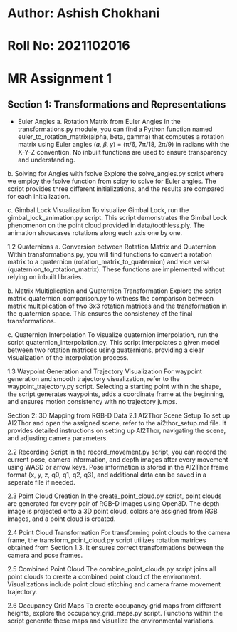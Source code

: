 # Author: Ashish Chokhani
# Roll No: 2021102016
# MR Assignment 1

## Section 1: Transformations and Representations
- Euler Angles
a. Rotation Matrix from Euler Angles
In the transformations.py module, you can find a Python function named euler_to_rotation_matrix(alpha, beta, gamma) that computes a rotation matrix using Euler angles (𝛼, 𝛽, 𝛾) = (π/6, 7π/18, 2π/9) in radians with the X-Y-Z convention. No inbuilt functions are used to ensure transparency and understanding.

b. Solving for Angles with fsolve
Explore the solve_angles.py script where we employ the fsolve function from scipy to solve for Euler angles. The script provides three different initializations, and the results are compared for each initialization.

c. Gimbal Lock Visualization
To visualize Gimbal Lock, run the gimbal_lock_animation.py script. This script demonstrates the Gimbal Lock phenomenon on the point cloud provided in data/toothless.ply. The animation showcases rotations along each axis one by one.

1.2 Quaternions
a. Conversion between Rotation Matrix and Quaternion
Within transformations.py, you will find functions to convert a rotation matrix to a quaternion (rotation_matrix_to_quaternion) and vice versa (quaternion_to_rotation_matrix). These functions are implemented without relying on inbuilt libraries.

b. Matrix Multiplication and Quaternion Transformation
Explore the script matrix_quaternion_comparison.py to witness the comparison between matrix multiplication of two 3x3 rotation matrices and the transformation in the quaternion space. This ensures the consistency of the final transformations.

c. Quaternion Interpolation
To visualize quaternion interpolation, run the script quaternion_interpolation.py. This script interpolates a given model between two rotation matrices using quaternions, providing a clear visualization of the interpolation process.

1.3 Waypoint Generation and Trajectory Visualization
For waypoint generation and smooth trajectory visualization, refer to the waypoint_trajectory.py script. Selecting a starting point within the shape, the script generates waypoints, adds a coordinate frame at the beginning, and ensures motion consistency with no trajectory jumps.

Section 2: 3D Mapping from RGB-D Data
2.1 AI2Thor Scene Setup
To set up AI2Thor and open the assigned scene, refer to the ai2thor_setup.md file. It provides detailed instructions on setting up AI2Thor, navigating the scene, and adjusting camera parameters.

2.2 Recording Script
In the record_movement.py script, you can record the current pose, camera information, and depth images after every movement using WASD or arrow keys. Pose information is stored in the AI2Thor frame format (x, y, z, q0, q1, q2, q3), and additional data can be saved in a separate file if needed.

2.3 Point Cloud Creation
In the create_point_cloud.py script, point clouds are generated for every pair of RGB-D images using Open3D. The depth image is projected onto a 3D point cloud, colors are assigned from RGB images, and a point cloud is created.

2.4 Point Cloud Transformation
For transforming point clouds to the camera frame, the transform_point_cloud.py script utilizes rotation matrices obtained from Section 1.3. It ensures correct transformations between the camera and pose frames.

2.5 Combined Point Cloud
The combine_point_clouds.py script joins all point clouds to create a combined point cloud of the environment. Visualizations include point cloud stitching and camera frame movement trajectory.

2.6 Occupancy Grid Maps
To create occupancy grid maps from different heights, explore the occupancy_grid_maps.py script. Functions within the script generate these maps and visualize the environmental variations.
